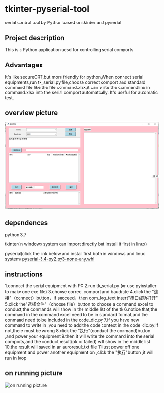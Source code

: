 # tkinter-pyserial-tool
serial control tool by Python based on tkinter and pyserial
## Project description
This is a Python application,uesd for controlling serial comports
## Advantages
It's like secureCRT,but more friendly for python,When connect serial equipments,run tk_serial.py file,choose correct comport and standard command file like the file command.xlsx,it can write the commandline in command.xlsx into the serial comport automatcally.
It's useful for automatic test.
## overview picture

![tkinter-pyserial-tool overview](https://github.com/qmylzq/tkinter-pyserial-tools/blob/master/%E4%B8%B2%E5%8F%A3%E5%B7%A5%E5%85%B7.png)
## dependences
python 3.7

tkinter(in windows system can import directly but install it first in linux)

pyserial(click the link below and install first both in windows and linux system)
[pyserial-3.4-py2.py3-none-any.whl](https://files.pythonhosted.org/packages/0d/e4/2a744dd9e3be04a0c0907414e2a01a7c88bb3915cbe3c8cc06e209f59c30/pyserial-3.4-py2.py3-none-any.whl)
## instructions
1.connect the serial equipment with PC
2.run tk_serial.py (or use pyinstaller to make one exe file)
3.choose correct comport and baudrate 
4.click the "连接"（connect）button，if succeed，then com_log_text insert"串口成功打开"
5.click the"选择文件"（choose file）button to choose a command excel to conduct,the conmands will show in the middle list of the tk
6.notice that,the command in the command excel need to be in standard format,and the conmand need to be included in the code_dic.py
7.if you have new command to write in ,you need to add the code context in the code_dic.py,if not,there must be wrong 
8.click the "执行"(conduct the conmand)button ,and power your equipment
9.then it will write the command into the serial comports,and the conduct result(ok or failed) will show in the middle list 
10.the result will saved in an auroresult.txt file 
11.just power off one equipment and power another equipment on ,click the "执行"button ,it will run in loop
## on running picture 
![on running picture]()
 
